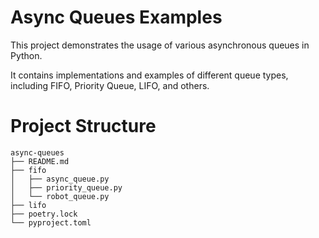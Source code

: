 # Async Queues Examples

This project demonstrates the usage of various asynchronous queues in Python. 

It contains implementations and examples of different queue types, including FIFO, Priority Queue, LIFO, and others.

# Project Structure

```
async-queues
├── README.md
├── fifo
│   ├── async_queue.py
│   ├── priority_queue.py
│   └── robot_queue.py
├── lifo
├── poetry.lock
└── pyproject.toml

```
